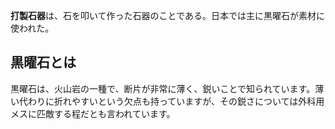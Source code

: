 **打製石器**は、石を叩いて作った石器のことである。日本では主に黒曜石が素材に使われた。

## 黒曜石とは
黒曜石は、火山岩の一種で、断片が非常に薄く、鋭いことで知られています。薄い代わりに折れやすいという欠点も持っていますが、その鋭さについては外科用メスに匹敵する程だとも言われています。